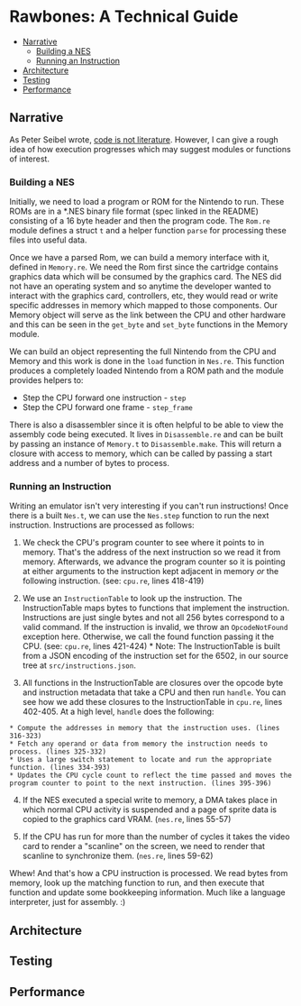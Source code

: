 # Rawbones: A Technical Guide

- [Narrative](#narrative)
  * [Building a NES](#building-a-nes)
  * [Running an Instruction](#running-an-instruction)
- [Architecture](#architecture)
- [Testing](#testing)
- [Performance](#performance)

## Narrative

As Peter Seibel wrote, [code is not literature][cinl]. However, I can give a rough idea of how execution progresses which may suggest modules or functions of interest.

### Building a NES

Initially, we need to load a program or ROM for the Nintendo to run. These ROMs are in a *.NES binary file format (spec linked in the README) consisting of a 16 byte header and then the program code. The `Rom.re` module defines a struct `t` and a helper function `parse` for processing these files into useful data.

Once we have a parsed Rom, we can build a memory interface with it, defined in `Memory.re`. We need the Rom first since the cartridge contains graphics data which will be consumed by the graphics card. The NES did not have an operating system and so anytime the developer wanted to interact with the graphics card, controllers, etc, they would read or write specific addresses in memory which mapped to those components. Our Memory object will serve as the link between the CPU and other hardware and this can be seen in the `get_byte` and `set_byte` functions in the Memory module.

We can build an object representing the full Nintendo from the CPU and Memory and this work is done in the `load` function in `Nes.re`. This function produces a completely loaded Nintendo from a ROM path and the module provides helpers to:
  * Step the CPU forward one instruction - `step`
  * Step the CPU forward one frame - `step_frame`

There is also a disassembler since it is often helpful to be able to view the assembly code being executed. It lives in `Disassemble.re` and can be built by passing an instance of `Memory.t` to `Disassemble.make`. This will return a closure with access to memory, which can be called by passing a start address and a number of bytes to process.

### Running an Instruction

Writing an emulator isn't very interesting if you can't run instructions! Once there is a built `Nes.t`, we can use the `Nes.step` function to run the next instruction. Instructions are processed as follows:

  1. We check the CPU's program counter to see where it points to in memory. That's the address of the next instruction so we read it from memory. Afterwards, we advance the program counter so it is pointing at either arguments to the instruction kept adjacent in memory _or_ the following instruction. (see: `cpu.re`, lines 418-419)

  2. We use an `InstructionTable` to look up the instruction. The InstructionTable maps bytes to functions that implement the instruction. Instructions are just single bytes and not all 256 bytes correspond to a valid command. If the instruction is invalid, we throw an `OpcodeNotFound` exception here. Otherwise, we call the found function passing it the CPU. (see: `cpu.re`, lines 421-424)
    * Note: The InstructionTable is built from a JSON encoding of the instruction set for the 6502, in our source tree at `src/instructions.json`.

  3. All functions in the InstructionTable are closures over the opcode byte and instruction metadata that take a CPU and then run `handle`. You can see how we add these closures to the InstructionTable in `cpu.re`, lines 402-405. At a high level,
  `handle` does the following:

    * Compute the addresses in memory that the instruction uses. (lines 316-323)
    * Fetch any operand or data from memory the instruction needs to process. (lines 325-332)
    * Uses a large switch statement to locate and run the appropriate function. (lines 334-393)
    * Updates the CPU cycle count to reflect the time passed and moves the program counter to point to the next instruction. (lines 395-396)

  4. If the NES executed a special write to memory, a DMA takes place in which normal CPU activity is suspended and a page of sprite data is copied to the graphics card VRAM. (`nes.re`, lines 55-57)

  5. If the CPU has run for more than the number of cycles it takes the video card to render a "scanline" on the screen, we need to render that scanline to synchronize them. (`nes.re`, lines 59-62)

Whew! And that's how a CPU instruction is processed. We read bytes from memory, look up the matching function to run, and then execute that function and update some bookkeeping information. Much like a language interpreter, just for assembly. :)

## Architecture

## Testing

## Performance

[cinl]: http://www.gigamonkeys.com/code-reading/
